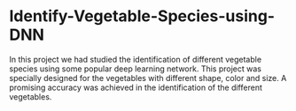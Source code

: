 # Identify-Vegetable-Species-using-DNN
In this project we had studied the identification of different vegetable species using some popular deep learning network. This project was specially designed for the vegetables  with different shape, color and size. A promising accuracy was achieved in the identification of the different vegetables.
